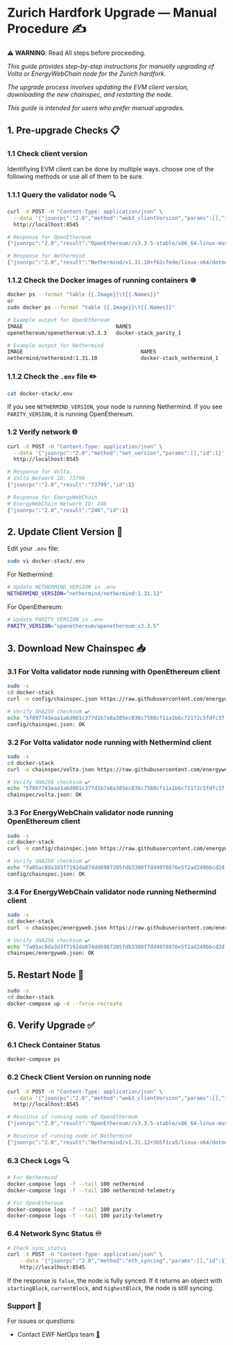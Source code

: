 # Zurich Hardfork Upgrade — Manual Procedure ✍️

⚠️ **WARNING**: Read All steps before proceeding.

*This guide provides step-by-step instructions for manually upgrading of Volta or EnergyWebChain node for the Zurich hardfork.*

*The upgrade process involves updating the EVM client version, downloading the new chainspec, and restarting the node.*

*This guide is intended for users who prefer manual upgrades.*

## 1. Pre-upgrade Checks 📋

### 1.1 Check client version

Identifiying EVM client can be done by multiple ways. choose one of the following methods or use all of them to be sure.

### 1.1.1 Query the validator node 🔍

```bash
curl -X POST -H "Content-Type: application/json" \
  --data '{"jsonrpc":"2.0","method":"web3_clientVersion","params":[],"id":1}' \
  http://localhost:8545
```

```bash
# Response for OpenEthereum
{"jsonrpc":"2.0","result":"OpenEthereum//v3.3.5-stable/x86_64-linux-musl/rustc1.59.0","id":1}

# Response for Nethermind
{"jsonrpc":"2.0","result":"Nethermind/v1.31.10+f62cfede/linux-x64/dotnet9.0.4","id":1}

```

### 1.1.2 Check the Docker images of running containers ☸️

```bash
docker ps --format "table {{.Image}}\t{{.Names}}"
or
sudo docker ps --format "table {{.Image}}\t{{.Names}}"
```

```bash
# Example output for OpenEthereum
IMAGE                              NAMES
openethereum/openethereum:v3.3.3   docker-stack_parity_1

# Example output for Nethermind
IMAGE                                      NAMES
nethermind/nethermind:1.31.10              docker-stack_nethermind_1
```

### 1.1.2 Check the `.env` file ✏️

```bash
cat docker-stack/.env
```

If you see `NETHERMIND_VERSION`, your node is running Nethermind. If you see `PARITY_VERSION`, it is running OpenEthereum.

### 1.2 Verify network 🌐

```bash
curl -X POST -H "Content-Type: application/json" \
  --data '{"jsonrpc":"2.0","method":"net_version","params":[],"id":1}' \
  http://localhost:8545
```

```bash
# Response for Volta.
# Volta Network ID: 73799
{"jsonrpc":"2.0","result":"73799","id":1}

# Response for EnergyWebChain
# EnergyWebChain Network ID: 246
{"jsonrpc":"2.0","result":"246","id":1}
```

## 2. Update Client Version 🔄

Edit your `.env` file:

```bash
sudo vi docker-stack/.env
```

For Nethermind:

```bash
# Update NETHERMIND_VERSION in .env
NETHERMIND_VERSION="nethermind/nethermind:1.31.12"
```

For OpenEthereum:

```bash
# Update PARITY_VERSION in .env
PARITY_VERSION="openethereum/openethereum:v3.3.5"
```

## 3. Download New Chainspec 📥

### 3.1 For Volta validator node running with OpenEthereum client

```bash
sudo -s
cd docker-stack
curl -o config/chainspec.json https://raw.githubusercontent.com/energywebfoundation/ewf-chainspec/master/Volta.json

# Verify SHA256 checksum ✔️
echo "5f897743eaa1a6d901c377d1b7a8a385ec836c7588cf11a1b6c72172c5fdfc37 config/chainspec.json" | sha256sum -c
config/chainspec.json: OK
```

### 3.2 For Volta validator node running with Nethermind client

```bash
sudo -s
cd docker-stack
curl -o chainspec/volta.json https://raw.githubusercontent.com/energywebfoundation/ewf-chainspec/master/Volta.json

# Verify SHA256 checksum ✔️
echo "5f897743eaa1a6d901c377d1b7a8a385ec836c7588cf11a1b6c72172c5fdfc37 chainspec/volta.json" | sha256sum -c
chainspec/volta.json: OK
```

### 3.3 For EnergyWebChain validator node running OpenEthereum client

```bash
sudo -s
cd docker-stack
curl -o config/chainspec.json https://raw.githubusercontent.com/energywebfoundation/ewf-chainspec/master/EnergyWebChain.json

# Verify SHA256 checksum ✔️
echo "7a05ac8da3d3f7192da074dd6987205fdb3300f7dd4970876e5f2ad249bbcd2d config/chainspec.json" | sha256sum -c
config/chainspec.json: OK
```

### 3.4 For EnergyWebChain validator node running Nethermind client

```bash
sudo -s
cd docker-stack
curl -o chainspec/energyweb.json https://raw.githubusercontent.com/energywebfoundation/ewf-chainspec/master/EnergyWebChain.json

# Verify SHA256 checksum ✔️
echo "7a05ac8da3d3f7192da074dd6987205fdb3300f7dd4970876e5f2ad249bbcd2d chainspec/energyweb.json" | sha256sum -c
chainspec/energyweb.json: OK
```

## 5. Restart Node 🚀

```bash
sudo -s
cd docker-stack
docker-compose up -d --force-recreate
```

## 6. Verify Upgrade ✅

### 6.1 Check Container Status

```bash
docker-compose ps
```

### 6.2 Check Client Version on running node

```bash
curl -X POST -H "Content-Type: application/json" \
  --data '{"jsonrpc":"2.0","method":"web3_clientVersion","params":[],"id":1}' \
  http://localhost:8545
```

```bash
# Resoinse of running node of OpenEthereum
{"jsonrpc":"2.0","result":"OpenEthereum//v3.3.5-stable/x86_64-linux-musl/rustc1.59.0","id":1}

# Resoinse of running node of Nethermind
{"jsonrpc":"2.0","result":"Nethermind/v1.31.12+3b5f1ca5/linux-x64/dotnet9.0.6","id":1}

```

### 6.3 Check Logs 🔍

```bash
# For Nethermind
docker-compose logs -f --tail 100 nethermind
docker-compose logs -f --tail 100 nethermind-telemetry

# For OpenEthereum
docker-compose logs -f --tail 100 parity
docker-compose logs -f --tail 100 parity-telemetry
```

### 6.4 Network Sync Status ♾️

```bash
# Check sync status
curl -X POST -H "Content-Type: application/json" \
    --data '{"jsonrpc":"2.0","method":"eth_syncing","params":[],"id":1}' \
    http://localhost:8545
```

If the response is `false`, the node is fully synced.
If it returns an object with `startingBlock`, `currentBlock`, and `highestBlock`, the node is still syncing.

### Support 💬

For issues or questions:

- Contact EWF NetOps team [📧](mailto:netops@energyweb.org)
